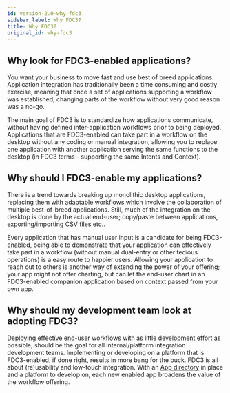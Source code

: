 ```yaml
---
id: version-2.0-why-fdc3
sidebar_label: Why FDC3?
title: Why FDC3?
original_id: why-fdc3
---
```


## Why look for FDC3-enabled applications?

You want your business to move fast and use best of breed applications. Application integration has traditionally been a time consuming and costly exercise, meaning that once a set of applications supporting a workflow was established, changing parts of the workflow without very good reason was a no-go. 

The main goal of FDC3 is to standardize how applications communicate, without having defined inter-application workflows prior to being deployed. Applications that are FDC3-enabled can take part in a workflow on the desktop without any coding or manual integration, allowing you to replace one application with another application serving the same functions to the desktop (in FDC3 terms - supporting the same Intents and Context).

## Why should I FDC3-enable my applications?

There is a trend towards breaking up monolithic desktop applications, replacing them with adaptable workflows which involve the collaboration of multiple best-of-breed applications. Still, much of the integration on the desktop is done by the actual end-user; copy/paste between applications, exporting/importing CSV files etc..

Every application that has manual user input is a candidate for being FDC3-enabled, being able to demonstrate that your application can effectively take part in a workflow (without manual dual-entry or other tedious operations) is a easy route to happier users. Allowing your application to reach out to others is another way of extending the power of your offering; your app might not offer charting, but can let the end-user chart in an FDC3-enabled companion application based on context passed from your own app.

## Why should my development team look at adopting FDC3?

Deploying effective end-user workflows with as little development effort as possible, should be the goal for all internal/platform integration development teams. Implementing or developing on a platform that is FDC3-enabled, if done right, results in more bang for the buck. FDC3 is all about (re)usability and low-touch integration. With an [App directory](appd-intro) in place and a platform to develop on, each new enabled app broadens the value of the workflow offering.
